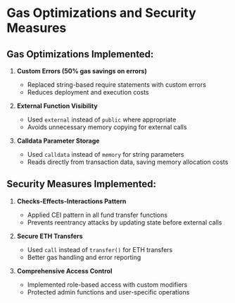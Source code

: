 # Gas Optimizations and Security Measures

## Gas Optimizations Implemented:

1. **Custom Errors (50% gas savings on errors)**

   - Replaced string-based require statements with custom errors
   - Reduces deployment and execution costs

2. **External Function Visibility**

   - Used `external` instead of `public` where appropriate
   - Avoids unnecessary memory copying for external calls

3. **Calldata Parameter Storage**
   - Used `calldata` instead of `memory` for string parameters
   - Reads directly from transaction data, saving memory allocation costs

## Security Measures Implemented:

1. **Checks-Effects-Interactions Pattern**

   - Applied CEI pattern in all fund transfer functions
   - Prevents reentrancy attacks by updating state before external calls

2. **Secure ETH Transfers**

   - Used `call` instead of `transfer()` for ETH transfers
   - Better gas handling and error reporting

3. **Comprehensive Access Control**
   - Implemented role-based access with custom modifiers
   - Protected admin functions and user-specific operations
